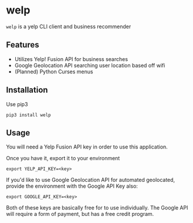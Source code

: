 # welp

`welp` is a yelp CLI client and business recommender

## Features

- Utilizes Yelp! Fusion API for business searches
- Google Geolocation API searching user location based off wifi
- (Planned) Python Curses menus

## Installation

Use pip3
```
pip3 install welp
```

## Usage

You will need a Yelp Fusion API key in order to use this application.

Once you have it, export it to your environment
```
export YELP_API_KEY=<key>
```

If you'd like to use Google Geolocation API for automated geolocated, provide the environment with the Google API Key also:
```
export GOOGLE_API_KEY=<key>
```

Both of these keys are basically free for to use individually. The Google API will require a form of payment, but has a free credit program.

